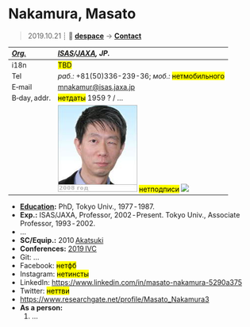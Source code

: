 # Nakamura, Masato
> 2019.10.21 ┊ **🚀 [despace](index.md)** → **[Contact](contact.md)**

|*[Org.](contact.md)*|*[ISAS](03_isas.md)/[JAXA](03_jaxa.md), JP.*|
|:--|:--|
|i18n| <mark>TBD</mark> |
|Tel| *раб.:* +81(50)336-239-36; *моб.:* <mark>нетмобильного</mark> |
|E‑mail| <mnakamur@isas.jaxa.jp> |
|B‑day, addr.| <mark>нетдаты</mark> 1959 ? / … |
|| [![](f/contact/n/nakamura_001_photo_thumb.jpg)](f/contact/n/nakamura_001_photo.jpg) <mark>нетподписи</mark> [![](f/contact//_001_sign_thumb.jpg)](f/contact//_001_sign.png) |

   - **[Education](edu.md):** PhD, Tokyo Univ., 1977 ‑ 1987.
   - **Exp.:** ISAS/JAXA, Professor, 2002 ‑ Present. Tokyo Univ., Associate Professor, 1993 ‑ 2002.
   - …
   - **SC/Equip.:** 2010 [Akatsuki](akatsuki.md)
   - **Conferences:** [2019 IVC](ivc_2019.md)
   - Git: …
   - Facebook: <mark>нетфб</mark>
   - Instagram: <mark>нетинсты</mark>
   - LinkedIn: <https://www.linkedin.com/in/masato-nakamura-5290a375>
   - Twitter: <mark>неттви</mark>
   - <https://www.researchgate.net/profile/Masato_Nakamura3>
   - **As a person:**
      1. …
